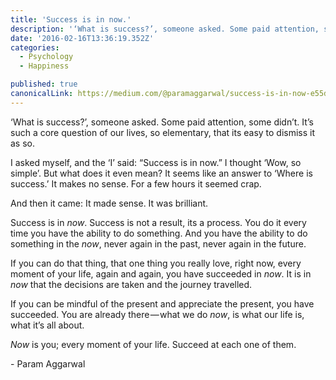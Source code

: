 ```yaml
---
title: 'Success is in now.'
description: '‘What is success?’, someone asked. Some paid attention, some didn’t. It’s such a core question of our lives, so elementary, that its easy to dismiss it as so. I asked myself, and the ‘I’ said…'
date: '2016-02-16T13:36:19.352Z'
categories:
  - Psychology
  - Happiness

published: true
canonicalLink: https://medium.com/@paramaggarwal/success-is-in-now-e55d0ff92bb8
---
```


‘What is success?’, someone asked. Some paid attention, some didn’t. It’s such a core question of our lives, so elementary, that its easy to dismiss it as so.

I asked myself, and the ‘I’ said: “Success is in now.” I thought ‘Wow, so simple’. But what does it even mean? It seems like an answer to ‘Where is success.’ It makes no sense. For a few hours it seemed crap.

And then it came: It made sense. It was brilliant.

Success is in _now_. Success is not a result, its a process. You do it every time you have the ability to do something. And you have the ability to do something in the _now_, never again in the past, never again in the future.

If you can do that thing, that one thing you really love, right now, every moment of your life, again and again, you have succeeded in _now_. It is in _now_ that the decisions are taken and the journey travelled.

If you can be mindful of the present and appreciate the present, you have succeeded. You are already there — what we do _now_, is what our life is, what it’s all about.

_Now_ is you; every moment of your life. Succeed at each one of them.

\- Param Aggarwal
